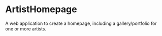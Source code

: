 # ArtistHomepage

A web application to create a homepage, including a gallery/portfolio for one or more artists.
